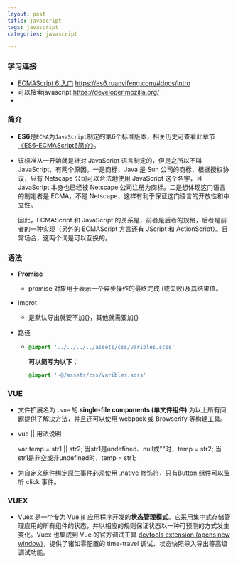```yaml
---
layout: post
title: javascript
tags: javascript
categories: javascript

---
```


### 学习连接

-  [ECMAScript 6 入门](https://es6.ruanyifeng.com/) https://es6.ruanyifeng.com/#docs/intro
-  可以搜索javascript https://developer.mozilla.org/
-  

### 简介

- **ES6**是`ECMA`为`JavaScript`制定的第6个标准版本，相关历史可查看此章节[《ES6-ECMAScript6简介》](https://link.zhihu.com/?target=https%3A//es6.ruanyifeng.com/%23docs/intro)。

- 该标准从一开始就是针对 JavaScript 语言制定的，但是之所以不叫 JavaScript，有两个原因。一是商标，Java 是 Sun 公司的商标，根据授权协议，只有 Netscape 公司可以合法地使用 JavaScript 这个名字，且 JavaScript 本身也已经被 Netscape 公司注册为商标。二是想体现这门语言的制定者是 ECMA，不是 Netscape，这样有利于保证这门语言的开放性和中立性。

  因此，ECMAScript 和 JavaScript 的关系是，前者是后者的规格，后者是前者的一种实现（另外的 ECMAScript 方言还有 JScript 和 ActionScript）。日常场合，这两个词是可以互换的。

### 语法

- **Promise**

  - promise 对象用于表示一个异步操作的最终完成 (或失败)及其结果值。

- improt 

  - 是默认导出就要不加{}，其他就需要加{}

- 路径

  - ```css
    @import '../../../../assets/css/varibles.scss'
    ```

    **可以简写为以下：**

    ```css
    @import '~@/assets/css/varibles.scss'
    ```

### VUE

- 文件扩展名为 `.vue` 的 **single-file components (单文件组件)** 为以上所有问题提供了解决方法，并且还可以使用 webpack 或 Browserify 等构建工具。

- vue || 用法说明

  var temp = str1 || str2;
  当str1是undefined、null或""时，temp = str2;
  当str1是非空或非undefined时，temp = str1;

- 为自定义组件绑定原生事件必须使用 .native 修饰符，只有Button 组件可以监听 click 事件。

### VUEX

- Vuex 是一个专为 Vue.js 应用程序开发的**状态管理模式**。它采用集中式存储管理应用的所有组件的状态，并以相应的规则保证状态以一种可预测的方式发生变化。Vuex 也集成到 Vue 的官方调试工具 [devtools extension (opens new window)](https://github.com/vuejs/vue-devtools)，提供了诸如零配置的 time-travel 调试、状态快照导入导出等高级调试功能。